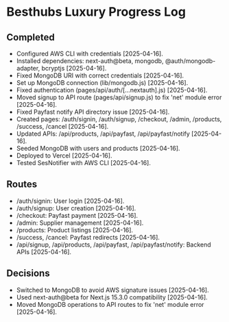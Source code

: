 # Besthubs Luxury Progress Log

## Completed
- Configured AWS CLI with credentials [2025-04-16].
- Installed dependencies: next-auth@beta, mongodb, @auth/mongodb-adapter, bcryptjs [2025-04-16].
- Fixed MongoDB URI with correct credentials [2025-04-16].
- Set up MongoDB connection (lib/mongodb.js) [2025-04-16].
- Fixed authentication (pages/api/auth/[...nextauth].js) [2025-04-16].
- Moved signup to API route (pages/api/signup.js) to fix 'net' module error [2025-04-16].
- Fixed Payfast notify API directory issue [2025-04-16].
- Created pages: /auth/signin, /auth/signup, /checkout, /admin, /products, /success, /cancel [2025-04-16].
- Updated APIs: /api/products, /api/payfast, /api/payfast/notify [2025-04-16].
- Seeded MongoDB with users and products [2025-04-16].
- Deployed to Vercel [2025-04-16].
- Tested SesNotifier with AWS CLI [2025-04-16].

## Routes
- /auth/signin: User login [2025-04-16].
- /auth/signup: User creation [2025-04-16].
- /checkout: Payfast payment [2025-04-16].
- /admin: Supplier management [2025-04-16].
- /products: Product listings [2025-04-16].
- /success, /cancel: Payfast redirects [2025-04-16].
- /api/signup, /api/products, /api/payfast, /api/payfast/notify: Backend APIs [2025-04-16].

## Decisions
- Switched to MongoDB to avoid AWS signature issues [2025-04-16].
- Used next-auth@beta for Next.js 15.3.0 compatibility [2025-04-16].
- Moved MongoDB operations to API routes to fix 'net' module error [2025-04-16].
